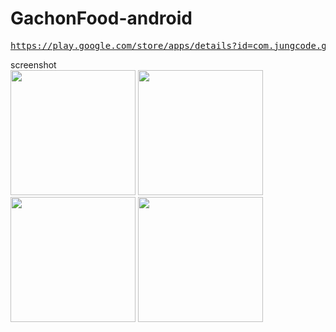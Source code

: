# GachonFood-android

<pre><a href="https://play.google.com/store/apps/details?id=com.jungcode.gachonfood.gachonfood">https://play.google.com/store/apps/details?id=com.jungcode.gachonfood.gachonfood</a></pre>

screenshot
<br>
<img src='https://user-images.githubusercontent.com/8678595/64023436-3efdaa80-cb73-11e9-9fb9-f7c2d1eed5bf.png' width='200px'/>
<img src='https://user-images.githubusercontent.com/8678595/64023437-3f964100-cb73-11e9-9933-e52bab09a1ca.png' width='200px'/>
<img src='https://user-images.githubusercontent.com/8678595/64023438-3f964100-cb73-11e9-9f16-c93e439a6c2d.png' width='200px'/>
<img src='https://user-images.githubusercontent.com/8678595/64023440-3f964100-cb73-11e9-8278-7ac88ea85e65.png' width='200px'/>
